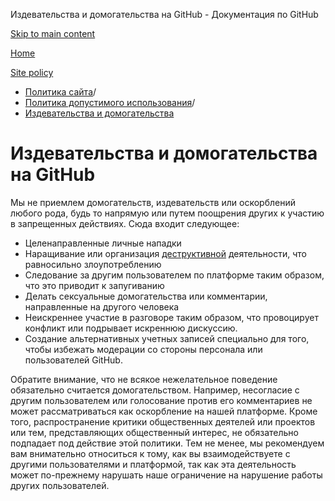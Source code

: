 Издевательства и домогательства на GitHub - Документация по GitHub

[Skip to main content](#main-content)

[Home](/ru)

[Site policy](/ru/site-policy)

* [Политика сайта](/ru/site-policy)/
* [Политика допустимого использования](/ru/site-policy/acceptable-use-policies)/
* [Издевательства и домогательства](/ru/site-policy/acceptable-use-policies/github-bullying-and-harassment)

Издевательства и домогательства на GitHub
==========

Мы не приемлем домогательств, издевательств или оскорблений любого рода, будь то напрямую или путем поощрения других к участию в запрещенных действиях. Сюда входит следующее:

* Целенаправленные личные нападки
* Наращивание или организация [деструктивной](/ru/site-policy/acceptable-use-policies/github-disrupting-the-experience-of-other-users) деятельности, что равносильно злоупотреблению
* Следование за другим пользователем по платформе таким образом, что это приводит к запугиванию
* Делать сексуальные домогательства или комментарии, направленные на другого человека
* Неискреннее участие в разговоре таким образом, что провоцирует конфликт или подрывает искреннюю дискуссию.
* Создание альтернативных учетных записей специально для того, чтобы избежать модерации со стороны персонала или пользователей GitHub.

Обратите внимание, что не всякое нежелательное поведение обязательно считается домогательством. Например, несогласие с другим пользователем или голосование против его комментариев не может рассматриваться как оскорбление на нашей платформе. Кроме того, распространение критики общественных деятелей или проектов или тем, представляющих общественный интерес, не обязательно подпадает под действие этой политики. Тем не менее, мы рекомендуем вам внимательно относиться к тому, как вы взаимодействуете с другими пользователями и платформой, так как эта деятельность может по-прежнему нарушать наше ограничение на нарушение работы других пользователей.
